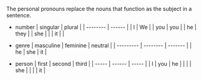 The personal pronouns replace the nouns that function as the subject in a sentence.
- number
| singular | plural |
| -------- | ------ |
| I        | We     |
| you      | you    |
| he       | they   |
| she      |        |
| it       |        |

- genre
| masculine | feminine | neutral |
| --------- | -------- | ------- |
| he        | she      | it      |

- person
| first | second | third |
| ----- | ------ | ----- |
| I     | you    | he    |
|       |        | she   |
|       |        | it    |


